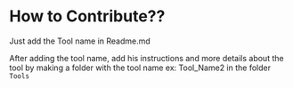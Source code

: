 # How to Contribute??

Just add the Tool name in Readme.md

After adding the tool name, add his instructions and more details about the tool by making a folder with the tool name ex: Tool_Name2 in the folder `Tools`
